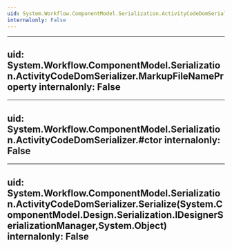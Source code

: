 ```yaml
---
uid: System.Workflow.ComponentModel.Serialization.ActivityCodeDomSerializer
internalonly: False
---
```


---
uid: System.Workflow.ComponentModel.Serialization.ActivityCodeDomSerializer.MarkupFileNameProperty
internalonly: False
---

---
uid: System.Workflow.ComponentModel.Serialization.ActivityCodeDomSerializer.#ctor
internalonly: False
---

---
uid: System.Workflow.ComponentModel.Serialization.ActivityCodeDomSerializer.Serialize(System.ComponentModel.Design.Serialization.IDesignerSerializationManager,System.Object)
internalonly: False
---
